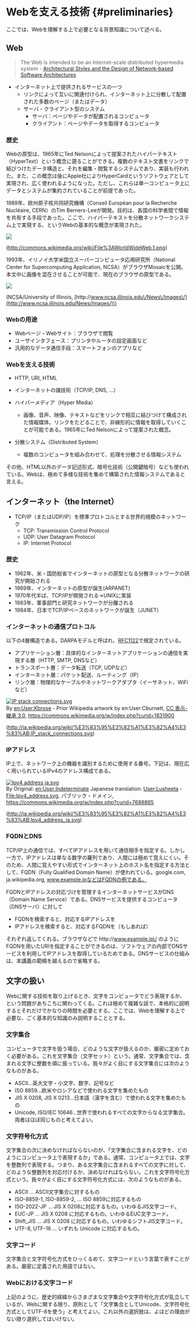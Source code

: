 # Webを支える技術 {#preliminaries}

ここでは、Webを理解する上で必要となる背景知識について述べる。

## Web

> The Web is intended to be an Internet-scale distributed hypermedia system - [Architectural Styles and the Design of Network-based Software Architectures](http://www.ics.uci.edu/~fielding/pubs/dissertation/top.htm)

* インターネット上で提供されるサービスの一つ
  * リンクによって互いに関連付けられ、インターネット上に分散して配置された多数のページ（またはデータ）
  * サーバ・クライアント型のシステム
    * サーバ：ページやデータが配置されるコンピュータ
    * クライアント：ページやデータを取得するコンピュータ



### 歴史

Webの原型は、1965年にTed Nelsonによって提案されたハイパーテキスト（HyperText）という概念に遡ることができる。複数のテキスト文書をリンクで結びつけたデータ構造と、それを編集・閲覧するシステムであり、実装も行われた。また、この概念は後にApple社によりHyperCardというソフトウェアとして実現され、広く使われるようになった。ただし、これらは単一コンピュータ上にデータとシステムが集約されていることが前提であった。

1989年、欧州原子核共同研究機構（Conseil Européan pour la Recherche Nucléaire, CERN）のTim Berners-Leeが開発。目的は、各国の科学者間で情報を共有する手段であった。ここで、ハイパーテキストを分散ネットワークシステム上で実現する、というWebの基本的な概念が実現された。

![](/web/image03.png)

\([http:\/\/commons.wikimedia.org\/wiki\/File%3AWorldWideWeb.1.png](http://commons.wikimedia.org/wiki/File%3AWorldWideWeb.1.pngより引用)\)

1993年、イリノイ大学米国立スーパーコンピュータ応用研究所（National Center for Supercomputing Application, NCSA）がブラウザMosaicを公開。本文中に画像を混在させることが可能で、現在のブラウザの原型である。

![](/web/image00.png)

\(NCSA\/University of Illinois, [http:\/\/www.ncsa.illinois.edu\/News\/Images\/](http://www.ncsa.illinois.edu/News/Images/)\)

### Webの用途

* Webページ・Webサイト：ブラウザで閲覧
* ユーザインタフェース：プリンタやルータの設定画面など
* 汎用的なデータ通信手段：スマートフォンのアプリなど

### Webを支える技術

* HTTP, URI, HTML
* インターネットの諸技術（TCP\/IP, DNS, …）
* ハイパーメディア（Hyper Media）

  * 画像、音声、映像、テキストなどをリンクで相互に結びつけて構成された情報媒体。リンクをたどることで、非線形的に情報を取得していくことが可能である。1965年にTed Nelsonによって提案された概念。

* 分散システム（Distributed System）

  * 複数のコンピュータを組み合わせて、処理を分散させる情報システム


その他、HTML以外のデータ記述形式、暗号化技術（公開鍵暗号）なども使われている。Webは、極めて多様な技術を集めて構築された情報システムであると言える。

## インターネット（the Internet）

* TCP\/IP（またはUDP\/IP）を標準プロトコルとする世界的規模のネットワーク
  * TCP: Transmission Control Protocol
  * UDP: User Datagram Protocol
  * IP: Internet Protocol


### 歴史

* 1962年、米・国防総省でインターネットの原型となる分散ネットワークの研究が開始される
* 1969年、インターネットの原型が誕生\(ARPANET\)
* 1970年代半ば、TCP\/IPが開発される→UNIXに実装
* 1983年、軍事部門と研究ネットワークが分離される
* 1984年、日本でTCP\/IPベースのネットワークが誕生（JUNET）

### インターネットの通信プロトコル

以下の4層構造である。DARPAモデルと呼ばれ、[RFC1122](http://tools.ietf.org/html/rfc1122)で規定されている。

* アプリケーション層：具体的なインターネットアプリケーションの通信を実現する層（HTTP, SMTP, DNSなど）
* トランスポート層：データ転送（TCP, UDPなど）
* インターネット層：パケット配送、ルーティング（IP）
* リンク層：物理的なケーブルやネットワークアダプタ（イーサネット、WiFiなど）

<p><a href="https://commons.wikimedia.org/wiki/File:IP_stack_connections.svg#/media/File:IP_stack_connections.svg"><img src="https://upload.wikimedia.org/wikipedia/commons/thumb/c/c4/IP_stack_connections.svg/1200px-IP_stack_connections.svg.png" alt="IP stack connections.svg"></a><br>By <a href="https://en.wikipedia.org/wiki/User:Kbrose" class="extiw" title="en:User:Kbrose">en:User:Kbrose</a> - Prior Wikipedia artwork by en:User:Cburnett, <a href="http://creativecommons.org/licenses/by-sa/3.0/" title="Creative Commons Attribution-Share Alike 3.0">CC 表示-継承 3.0</a>, <a href="https://commons.wikimedia.org/w/index.php?curid=1831900">https://commons.wikimedia.org/w/index.php?curid=1831900</a></p>

\([http:\/\/ja.wikipedia.org\/wiki\/%E3%83%95%E3%82%A1%E3%82%A4%E3%83%AB:IP\_stack\_connections.svg](http://ja.wikipedia.org/wiki/%E3%83%95%E3%82%A1%E3%82%A4%E3%83%AB:IP_stack_connections.svg)\)

### IPアドレス

IP上で、ネットワーク上の機器を識別するために使用する番号。下記は、現在広く用いられているIPv4のアドレス構成である。

<p><a href="https://commons.wikimedia.org/wiki/File:Ipv4_address_ja.svg#/media/File:Ipv4_address_ja.svg"><img src="https://upload.wikimedia.org/wikipedia/commons/thumb/2/29/Ipv4_address_ja.svg/1200px-Ipv4_address_ja.svg.png" alt="Ipv4 address ja.svg"></a><br>By Original: <a href="https://en.wikipedia.org/wiki/User:Indeterminate" class="extiw" title="en:User:Indeterminate">en:User:Indeterminate</a> Japanese translation: <a href="//commons.wikimedia.org/w/index.php?title=User:Lusheeta&amp;action=edit&amp;redlink=1" class="new" title="User:Lusheeta (page does not exist)">User:Lusheeta</a> - <a href="//commons.wikimedia.org/wiki/File:Ipv4_address.svg" title="File:Ipv4 address.svg">File:Ipv4_address.svg</a>, パブリック・ドメイン, <a href="https://commons.wikimedia.org/w/index.php?curid=7688865">https://commons.wikimedia.org/w/index.php?curid=7688865</a></p>

\([http:\/\/ja.wikipedia.org\/wiki\/%E3%83%95%E3%82%A1%E3%82%A4%E3%83%AB:Ipv4\_address\_ja.svg](http://ja.wikipedia.org/wiki/%E3%83%95%E3%82%A1%E3%82%A4%E3%83%AB:Ipv4_address_ja.svg)\)

### FQDNとDNS

TCP\/IP上の通信では、すべてIPアドレスを用いて通信相手を指定する。しかし一方で、IPアドレスは単なる数字の羅列であり、人間には極めて覚えにくい。そのため、人間に覚えやすい形式でインターネット上のホスト名を指定する方法として、FQDN（Fully Qualified Domain Name）が使われている。google.com, ja.wikipedia.org, www.example.jpなどはFQDNの例である。

FQDNとIPアドレスの対応づけを管理するインターネットサービスがDNS（Domain Name Service）である。DNSサービスを提供するコンピュータ（DNSサーバ）に対して

* FQDNを検索すると、対応するIPアドレスを
* IPアドレスを検索すると、対応するFQDNを（もしあれば）

それぞれ返してくれる。ブラウザなどで http:\/\/www.example.jp\/ のようにFQDNを用いたURIを指定することができるのは、ソフトウェアの内部でDNSサービスを利用してIPアドレスを取得しているためである。DNSサービスの仕組みは、本講義の範疇を越えるので省略する。

## 文字の扱い

Webに関する技術を取り上げるとき、文字をコンピュータでどう表現するか、という問題があちこちに関わってくる。これは極めて複雑な話で、本格的に説明するとそれだけでかなりの時間を必要とする。ここでは、Webを理解する上で必要な、ごく基本的な知識のみ説明することとする。

### 文字集合

コンピュータで文字を扱う場合、どのような文字が扱えるのか、厳密に定めておく必要がある。これを文字集合（文字セット）という。通常、文字集合では、含まれる文字に整数を順に振っている。我々がよく目にする文字集合には次のようなものがある。

* ASCII…英大文字・小文字、数字、記号など
* ISO 8859…欧米やロシアなどで使われる文字を集めたもの
* JIS X 0208, JIS X 0213…日本語（漢字を含む）で使われる文字を集めたもの
* Unicode, ISO\/IEC 10646…世界で使われるすべての文字からなる文字集合。両者はほぼ同じものと考えてよい。

### 文字符号化方式

文字集合の次に決めなければならないのが、「文字集合に含まれる文字を、どのようにコンピュータ上で表現するか」である。通常、コンピュータ上では、文字を整数列で表現する。つまり、ある文字集合に含まれるすべての文字に対して、どのような整数列を対応付けるか、決めなければならない。これを文字符号化方式という。我々がよく目にする文字符号化方式には、次のようなものがある。

* ASCII … ASCII文字集合に対するもの
* ISO-8859-1, ISO-8859-2, … ISO 8859に対応するもの
* ISO-2022-JP … JIS X 0208に対応するもの。いわゆるJIS文字コード。
* EUC-JP … JIS X 0208 に対応するもの。いわゆるEUC文字コード。
* Shift\_JIS … JIS X 0208 に対応するもの。いわゆるシフトJIS文字コード。
* UTF-8, UTF-16 … いずれも Unicode に対応するもの。

### 文字コード

文字集合と文字符号化方式をひっくるめて、文字コードという言葉で表すことがある。厳密に定義された用語ではない。

### Webにおける文字コード

上記のように、歴史的経緯からさまざまな文字集合や文字符号化方式が乱立しているが、Webに関する限り、原則として「文字集合としてUnicode、文字符号化方式としてUTF-8を使う」と考えてよい。これ以外の選択肢は、よほどの理由がない限り選択してはいけない。

